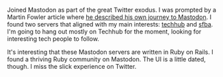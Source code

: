 Joined Mastodon as part of the great Twitter exodus.  I was prompted by a Martin
Fowler article where
[he described his own journey to Mastodon](https://martinfowler.com/articles/exploring-mastodon.html).
I found two servers that aligned with my main interests:
[techhub](https://techhub.social/about) and [sfba](https://sfba.social/about).
I'm going to hang out mostly on Techhub for the moment, looking for interesting
tech people to follow.

It's interesting that these Mastodon servers are written in Ruby on Rails.  I
found a thriving Ruby community on Mastodon.  The UI is a little dated, though.
I miss the slick experience on Twitter.
